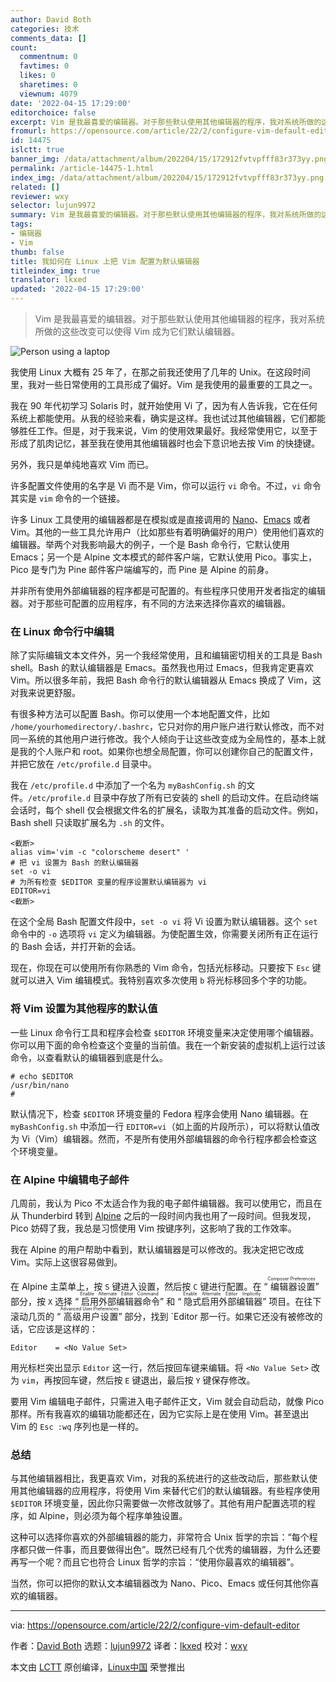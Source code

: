 ```yaml
---
author: David Both
categories: 技术
comments_data: []
count:
  commentnum: 0
  favtimes: 0
  likes: 0
  sharetimes: 0
  viewnum: 4079
date: '2022-04-15 17:29:00'
editorchoice: false
excerpt: Vim 是我最喜爱的编辑器。对于那些默认使用其他编辑器的程序，我对系统所做的这些改变可以使得 Vim 成为它们默认编辑器。
fromurl: https://opensource.com/article/22/2/configure-vim-default-editor
id: 14475
islctt: true
banner_img: /data/attachment/album/202204/15/172912fvtvpfff83r373yy.png
permalink: /article-14475-1.html
index_img: /data/attachment/album/202204/15/172912fvtvpfff83r373yy.png.thumb.jpg
related: []
reviewer: wxy
selector: lujun9972
summary: Vim 是我最喜爱的编辑器。对于那些默认使用其他编辑器的程序，我对系统所做的这些改变可以使得 Vim 成为它们默认编辑器。
tags:
- 编辑器
- Vim
thumb: false
title: 我如何在 Linux 上把 Vim 配置为默认编辑器
titleindex_img: true
translator: lkxed
updated: '2022-04-15 17:29:00'
---
```



> 
> Vim 是我最喜爱的编辑器。对于那些默认使用其他编辑器的程序，我对系统所做的这些改变可以使得 Vim 成为它们默认编辑器。
> 
> 
> 


![](/data/attachment/album/202204/15/172912fvtvpfff83r373yy.png "Person using a laptop")


我使用 Linux 大概有 25 年了，在那之前我还使用了几年的 Unix。在这段时间里，我对一些日常使用的工具形成了偏好。Vim 是我使用的最重要的工具之一。


我在 90 年代初学习 Solaris 时，就开始使用 Vi 了，因为有人告诉我，它在任何系统上都能使用。从我的经验来看，确实是这样。我也试过其他编辑器，它们都能够胜任工作。但是，对于我来说，Vim 的使用效果最好。我经常使用它，以至于形成了肌肉记忆，甚至我在使用其他编辑器时也会下意识地去按 Vim 的快捷键。


另外，我只是单纯地喜欢 Vim 而已。


许多配置文件使用的名字是 Vi 而不是 Vim，你可以运行 `vi` 命令。不过，`vi` 命令其实是 `vim` 命令的一个链接。


许多 Linux 工具使用的编辑器都是在模拟或是直接调用的 [Nano](https://opensource.com/article/20/12/gnu-nano)、[Emacs](https://opensource.com/tags/emacs) 或者 Vim。其他的一些工具允许用户（比如那些有着明确偏好的用户）使用他们喜欢的编辑器。举两个对我影响最大的例子，一个是 Bash 命令行，它默认使用 Emacs；另一个是 Alpine 文本模式的邮件客户端，它默认使用 Pico。事实上，Pico 是专门为 Pine 邮件客户端编写的，而 Pine 是 Alpine 的前身。


并非所有使用外部编辑器的程序都是可配置的。有些程序只使用开发者指定的编辑器。对于那些可配置的应用程序，有不同的方法来选择你喜欢的编辑器。


### 在 Linux 命令行中编辑


除了实际编辑文本文件外，另一个我经常使用，且和编辑密切相关的工具是 Bash shell。Bash 的默认编辑器是 Emacs。虽然我也用过 Emacs，但我肯定更喜欢 Vim。所以很多年前，我把 Bash 命令行的默认编辑器从 Emacs 换成了 Vim，这对我来说更舒服。


有很多种方法可以配置 Bash。你可以使用一个本地配置文件，比如 `/home/yourhomedirectory/.bashrc`，它只对你的用户账户进行默认修改，而不对同一系统的其他用户进行修改。我个人倾向于让这些改变成为全局性的，基本上就是我的个人账户和 root。如果你也想全局配置，你可以创建你自己的配置文件，并把它放在 `/etc/profile.d` 目录中。


我在 `/etc/profile.d` 中添加了一个名为 `myBashConfig.sh` 的文件。`/etc/profile.d` 目录中存放了所有已安装的 shell 的启动文件。在启动终端会话时，每个 shell 仅会根据文件名的扩展名，读取为其准备的启动文件。例如，Bash shell 只读取扩展名为 `.sh` 的文件。



```
<截断>
alias vim='vim -c "colorscheme desert" '
# 把 vi 设置为 Bash 的默认编辑器
set -o vi
# 为所有检查 $EDITOR 变量的程序设置默认编辑器为 vi
EDITOR=vi
<截断>

```

在这个全局 Bash 配置文件段中，`set -o vi` 将 Vi 设置为默认编辑器。这个 `set` 命令中的 `-o` 选项将 `vi` 定义为编辑器。为使配置生效，你需要关闭所有正在运行的 Bash 会话，并打开新的会话。


现在，你现在可以使用所有你熟悉的 Vim 命令，包括光标移动。只要按下 `Esc` 键就可以进入 Vim 编辑模式。我特别喜欢多次使用 `b` 将光标移回多个字的功能。


### 将 Vim 设置为其他程序的默认值


一些 Linux 命令行工具和程序会检查 `$EDITOR` 环境变量来决定使用哪个编辑器。你可以用下面的命令检查这个变量的当前值。我在一个新安装的虚拟机上运行过该命令，以查看默认的编辑器到底是什么。



```
# echo $EDITOR
/usr/bin/nano
#

```

默认情况下，检查 `$EDITOR` 环境变量的 Fedora 程序会使用 Nano 编辑器。在 `myBashConfig.sh` 中添加一行 `EDITOR=vi`（如上面的片段所示），可以将默认值改为 Vi（Vim）编辑器。然而，不是所有使用外部编辑器的命令行程序都会检查这个环境变量。


### 在 Alpine 中编辑电子邮件


几周前，我认为 Pico 不太适合作为我的电子邮件编辑器。我可以使用它，而且在从 Thunderbird 转到 [Alpine](https://opensource.com/article/21/5/alpine-linux-email) 之后的一段时间内我也用了一段时间。但我发现，Pico 妨碍了我，我总是习惯使用 Vim 按键序列，这影响了我的工作效率。


我在 Alpine 的用户帮助中看到，默认编辑器是可以修改的。我决定把它改成 Vim。实际上这很容易做到。


在 Alpine 主菜单上，按 `S` 键进入设置，然后按 `C` 键进行配置。在 “<ruby> 编辑器设置 <rt>  Composer Preferences </rt></ruby>” 部分，按 `X` 选择 “<ruby> 启用外部编辑器命令 <rt>  Enable Alternate Editor Command </rt></ruby>” 和 “<ruby> 隐式启用外部编辑器 <rt>  Enable Alternate Editor Implicitly </rt></ruby>” 项目。在往下滚动几页的 “<ruby> 高级用户设置 <rt>  Advanced User Preferences </rt></ruby>” 部分，找到 `Editor 那一行。如果它还没有被修改的话，它应该是这样的：



```
Editor    = <No Value Set>

```

用光标栏突出显示 `Editor` 这一行，然后按回车键来编辑。将 `<No Value Set>` 改为 `vim`，再按回车键，然后按 `E` 键退出，最后按 `Y` 键保存修改。


要用 Vim 编辑电子邮件，只需进入电子邮件正文，Vim 就会自动启动，就像 Pico 那样。所有我喜欢的编辑功能都还在，因为它实际上是在使用 Vim。甚至退出 Vim 的 `Esc :wq` 序列也是一样的。


### 总结


与其他编辑器相比，我更喜欢 Vim，对我的系统进行的这些改动后，那些默认使用其他编辑器的应用程序，将使用 Vim 来替代它们的默认编辑器。有些程序使用 `$EDITOR` 环境变量，因此你只需要做一次修改就够了。其他有用户配置选项的程序，如 Alpine，则必须为每个程序单独设置。


这种可以选择你喜欢的外部编辑器的能力，非常符合 Unix 哲学的宗旨：“每个程序都只做一件事，而且要做得出色”。既然已经有几个优秀的编辑器，为什么还要再写一个呢？而且它也符合 Linux 哲学的宗旨：“使用你最喜欢的编辑器”。


当然，你可以把你的默认文本编辑器改为 Nano、Pico、Emacs 或任何其他你喜欢的编辑器。




---


via: <https://opensource.com/article/22/2/configure-vim-default-editor>


作者：[David Both](https://opensource.com/users/dboth) 选题：[lujun9972](https://github.com/lujun9972) 译者：[lkxed](https://github.com/lkxed) 校对：[wxy](https://github.com/wxy)


本文由 [LCTT](https://github.com/LCTT/TranslateProject) 原创编译，[Linux中国](https://linux.cn/) 荣誉推出
